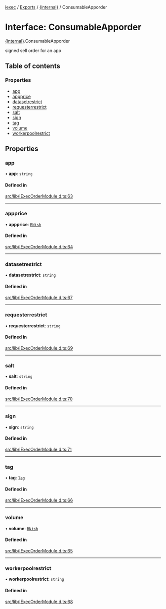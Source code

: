 [iexec](../README.md) / [Exports](../modules.md) / [{internal}](../modules/internal_.md) / ConsumableApporder

# Interface: ConsumableApporder

[{internal}](../modules/internal_.md).ConsumableApporder

signed sell order for an app

## Table of contents

### Properties

- [app](internal_.ConsumableApporder.md#app)
- [appprice](internal_.ConsumableApporder.md#appprice)
- [datasetrestrict](internal_.ConsumableApporder.md#datasetrestrict)
- [requesterrestrict](internal_.ConsumableApporder.md#requesterrestrict)
- [salt](internal_.ConsumableApporder.md#salt)
- [sign](internal_.ConsumableApporder.md#sign)
- [tag](internal_.ConsumableApporder.md#tag)
- [volume](internal_.ConsumableApporder.md#volume)
- [workerpoolrestrict](internal_.ConsumableApporder.md#workerpoolrestrict)

## Properties

### app

• **app**: `string`

#### Defined in

[src/lib/IExecOrderModule.d.ts:63](https://github.com/iExecBlockchainComputing/iexec-sdk/blob/7feaf0f/src/lib/IExecOrderModule.d.ts#L63)

___

### appprice

• **appprice**: [`BNish`](../modules/internal_.md#bnish)

#### Defined in

[src/lib/IExecOrderModule.d.ts:64](https://github.com/iExecBlockchainComputing/iexec-sdk/blob/7feaf0f/src/lib/IExecOrderModule.d.ts#L64)

___

### datasetrestrict

• **datasetrestrict**: `string`

#### Defined in

[src/lib/IExecOrderModule.d.ts:67](https://github.com/iExecBlockchainComputing/iexec-sdk/blob/7feaf0f/src/lib/IExecOrderModule.d.ts#L67)

___

### requesterrestrict

• **requesterrestrict**: `string`

#### Defined in

[src/lib/IExecOrderModule.d.ts:69](https://github.com/iExecBlockchainComputing/iexec-sdk/blob/7feaf0f/src/lib/IExecOrderModule.d.ts#L69)

___

### salt

• **salt**: `string`

#### Defined in

[src/lib/IExecOrderModule.d.ts:70](https://github.com/iExecBlockchainComputing/iexec-sdk/blob/7feaf0f/src/lib/IExecOrderModule.d.ts#L70)

___

### sign

• **sign**: `string`

#### Defined in

[src/lib/IExecOrderModule.d.ts:71](https://github.com/iExecBlockchainComputing/iexec-sdk/blob/7feaf0f/src/lib/IExecOrderModule.d.ts#L71)

___

### tag

• **tag**: [`Tag`](../modules/internal_.md#tag)

#### Defined in

[src/lib/IExecOrderModule.d.ts:66](https://github.com/iExecBlockchainComputing/iexec-sdk/blob/7feaf0f/src/lib/IExecOrderModule.d.ts#L66)

___

### volume

• **volume**: [`BNish`](../modules/internal_.md#bnish)

#### Defined in

[src/lib/IExecOrderModule.d.ts:65](https://github.com/iExecBlockchainComputing/iexec-sdk/blob/7feaf0f/src/lib/IExecOrderModule.d.ts#L65)

___

### workerpoolrestrict

• **workerpoolrestrict**: `string`

#### Defined in

[src/lib/IExecOrderModule.d.ts:68](https://github.com/iExecBlockchainComputing/iexec-sdk/blob/7feaf0f/src/lib/IExecOrderModule.d.ts#L68)

